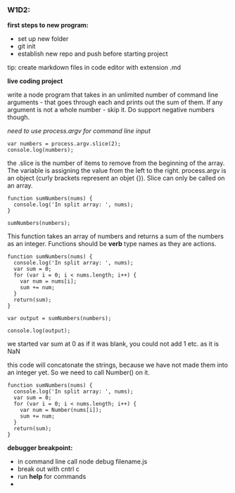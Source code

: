 ### W1D2:

**first steps to new program:**

 * set up new folder
 * git init
 * establish new repo and push before starting project

tip: create markdown files in code editor with extension .md

**live coding project**

write a node program that takes in an unlimited number of command line arguments - that goes through each and prints out the sum of them. If any argument is not a whole number - skip it. Do support negative numbers though.

*need to use process.argv for command line input*

```  
var numbers = process.argv.slice(2);
console.log(numbers);
```
the .slice is the number of items to remove from the beginning of the array. The variable is assigning the value from the left to the right. process.argv is an object (curly brackets represent an objet {}). Slice can only be called on an array.

```
function sumNumbers(nums) {
  console.log('In split array: ', nums);
}

sumNumbers(numbers); 

```
This function takes an array of numbers and returns a sum of the numbers as an integer. Functions should be **verb** type names as they are actions.

```
function sumNumbers(nums) {
  console.log('In split array: ', nums);
  var sum = 0;
  for (var i = 0; i < nums.length; i++) {
    var num = nums[i]; 
    sum += num;
  }
  return(sum);
}

var output = sumNumbers(numbers);

console.log(output);
```
we started var sum at 0 as if it was blank, you could not add 1 etc. as it is NaN

this code will concatonate the strings, because we have not made them into an integer yet. So we need to call Number() on it.

```
function sumNumbers(nums) {
  console.log('In split array: ', nums);
  var sum = 0;
  for (var i = 0; i < nums.length; i++) {
    var num = Number(nums[i]);
    sum += num;
  }
  return(sum);
}
```
**debugger breakpoint:**
 * in command line call node debug filename.js
 * break out with cntrl c
 * run **help** for commands
 *
